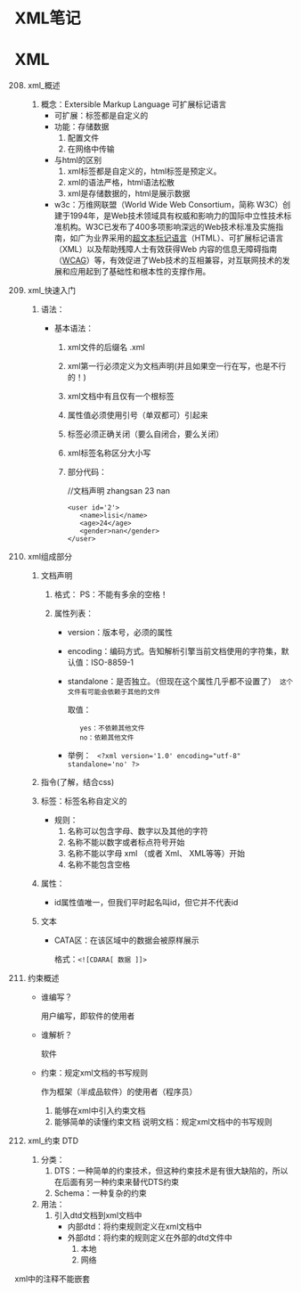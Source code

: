 # XML笔记

# XML

208. xml_概述

     1. 概念：Extersible Markup Language 可扩展标记语言
        - 可扩展：标签都是自定义的
        - 功能：存储数据
          1. 配置文件
          2. 在网络中传输
        - 与html的区别
          1. xml标签都是自定义的，html标签是预定义。
          2. xml的语法严格，html语法松散
          3. xml是存储数据的，html是展示数据
        - w3c：万维网联盟（World Wide Web Consortium，简称 W3C）创建于1994年，是Web技术领域具有权威和影响力的国际中立性技术标准机构。W3C已发布了400多项影响深远的Web技术标准及实施指南，如广为业界采用的[超文本标记语言](https://baike.baidu.com/item/超文本标记语言/6972570?fromModule=lemma_inlink)（HTML）、可扩展标记语言（XML）以及帮助残障人士有效获得Web 内容的信息无障碍指南（[WCAG](https://baike.baidu.com/item/WCAG/1912019?fromModule=lemma_inlink)）等，有效促进了Web技术的互相兼容，对互联网技术的发展和应用起到了基础性和根本性的支撑作用。

209. xml_快速入门

     1. 语法：

        - 基本语法：

          1. xml文件的后缀名 .xml

          2. xml第一行必须定义为文档声明(并且如果空一行在写，也是不行的！)

          3. xml文档中有且仅有一个根标签

          4. 属性值必须使用引号（单双都可）引起来

          5. 标签必须正确关闭（要么自闭合，要么关闭）

          6. xml标签名称区分大小写

          7. 部分代码：

             <?xml version='1.0' ?>//文档声明

             <users>
             	<user id='1'>
             		<name>zhangsan</name>
             		<age>23</age>
             		<gender>nan</gender>
             	</user>
             	

             ```
             <user id='2'>
             	<name>lisi</name>
             	<age>24</age>
             	<gender>nan</gender>
             </user>
             ```

             </users>

210. xml组成部分

     1. 文档声明

        1. 格式：<?xml 属性列表 ?>  PS：不能有多余的空格！

        2. 属性列表：

           - version：版本号，必须的属性

           - encoding：编码方式。告知解析引擎当前文档使用的字符集，默认值：ISO-8859-1

           - standalone：是否独立。（但现在这个属性几乎都不设置了）` 这个文件有可能会依赖于其他的文件`

             取值：

             		yes：不依赖其他文件
             		no：依赖其他文件

           - 举例：
             ` <?xml version='1.0' encoding="utf-8" standalone='no' ?>`

     2. 指令(了解，结合css)

     3. 标签：标签名称自定义的

        - 规则：
          1. 名称可以包含字母、数字以及其他的字符
          2. 名称不能以数字或者标点符号开始
          3. 名称不能以字母 xml （或者 Xml、 XML等等）开始
          4. 名称不能包含空格

     4. 属性：

        - id属性值唯一，但我们平时起名叫id，但它并不代表id

     5. 文本

        - CATA区：在该区域中的数据会被原样展示

          格式：`<![CDARA[ 数据 ]]>`

211. 约束概述

     - 谁编写？

       用户编写，即软件的使用者

     - 谁解析？

       软件

     - 约束：规定xml文档的书写规则

       作为框架（半成品软件）的使用者（程序员）

       1. 能够在xml中引入约束文档
       2. 能够简单的读懂约束文档
	   说明文档：规定xml文档中的书写规则

212. xml_约束 DTD

     1. 分类：
        1. DTS：一种简单的约束技术，但这种约束技术是有很大缺陷的，所以在后面有另一种约束来替代DTS约束
        2. Schema：一种复杂的约束
     2. 用法：
        1. 引入dtd文档到xml文档中
           - 内部dtd：将约束规则定义在xml文档中
           - 外部dtd：将约束的规则定义在外部的dtd文件中
             1. 本地
             2. 网络

xml中的注释不能嵌套